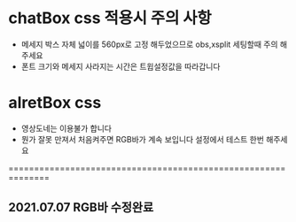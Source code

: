 # chatBox css 적용시 주의 사항
- 메세지 박스 자체 넓이를 560px로 고정 해두었으므로 obs,xsplit 세팅할때 주의 해주세요
- 폰트 크기와 메세지 사라지는 시간은 트윕설정값을 따라갑니다

# alretBox css
- 영상도네는 이용불가 합니다
- 뭔가 잘못 만져서 처음켜주면 RGB바가 계속 보입니다 설정에서 테스트 한번 해주세요


==============================================================

## 2021.07.07 RGB바 수정완료
